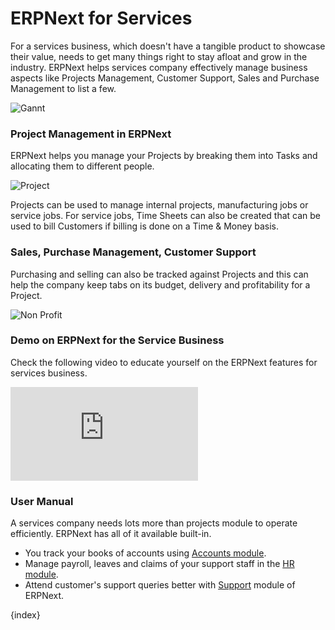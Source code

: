 <!-- add-breadcrumbs -->
# ERPNext for Services

For a services business, which doesn't have a tangible product to showcase their value, needs to get many things right to stay afloat and grow in the industry. ERPNext helps services company effectively manage business aspects like Projects Management, Customer Support, Sales and Purchase Management to list a few.

<img class="screenshot" alt="Gannt" src="{{docs_base_url}}/assets/img/project/services-hero.png">

### Project Management in ERPNext

ERPNext helps you manage your Projects by breaking them into Tasks and
allocating them to different people.

<img class="screenshot" alt="Project" src="{{docs_base_url}}/assets/img/project/project.png">

Projects can be used to manage internal projects, manufacturing jobs or
service jobs. For service jobs, Time Sheets can also be created that can be used to bill Customers if billing is done on a Time & Money basis.

### Sales, Purchase Management, Customer Support

Purchasing and selling can also be tracked against Projects and this can help the company keep tabs on its budget, delivery and profitability for a Project.

<img class="screenshot" alt="Non Profit" src="{{docs_base_url}}/assets/img/project/support.png">

### Demo on ERPNext for the Service Business

Check the following video to educate yourself on the ERPNext features for services business.

<div>
    <div class='embed-container'>
        <iframe src='https://www.youtube.com/embed/mI8IkiGhaPA' frameborder='0' allowfullscreen>
        </iframe>
    </div>
<div>

### User Manual

A services company needs lots more than projects module to operate efficiently. ERPNext has all of it available built-in.

- You track your books of accounts using [Accounts module](/docs/user/manual/en/accounts.html).
- Manage payroll, leaves and claims of your support staff in the [HR module](/docs/user/manual/en/human-resources.html).
- Attend customer's support queries better with [Support](/docs/user/manual/en/support.html) module of ERPNext.

{index}
